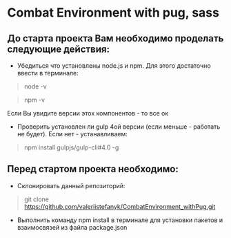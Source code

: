 # Combat Environment with pug, sass

## До старта проекта Вам необходимо проделать следующие действия:
* Убедиться что установлены node.js и npm. Для этого достаточно ввести в терминале:
> node -v

>npm -v

Если Вы увидите версии этох компонентов - то все ок
* Проверить установлен ли gulp 4ой версии (если меньше - работать не будет). 
Если нет - устанавливаем:
> npm install gulpjs/gulp-cli#4.0 -g

## Перед стартом проекта необходимо:
* Склонировать данный репозиторий:
>git clone https://github.com/valeriistefanyk/CombatEnvironment_withPug.git

* Выполнить команду npm install в терминале для установки пакетов и взаимосвязей 
из файла package.json 
